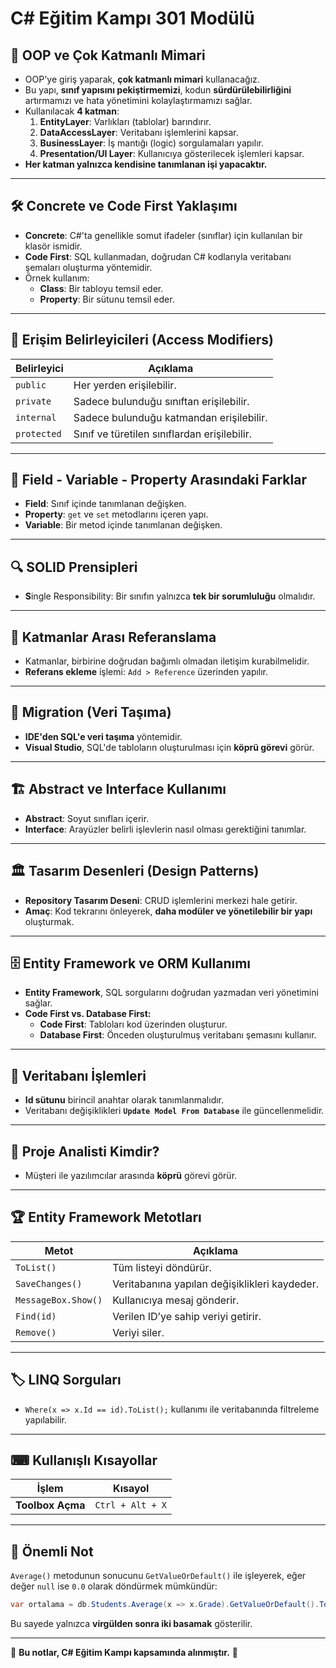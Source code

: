 # C# Eğitim Kampı 301 Modülü

## 🔹 OOP ve Çok Katmanlı Mimari

- OOP'ye giriş yaparak, **çok katmanlı mimari** kullanacağız.
- Bu yapı, **sınıf yapısını pekiştirmemizi**, kodun **sürdürülebilirliğini** artırmamızı ve hata yönetimini kolaylaştırmamızı sağlar.
- Kullanılacak **4 katman**:
  1. **EntityLayer**: Varlıkları (tablolar) barındırır.
  2. **DataAccessLayer**: Veritabanı işlemlerini kapsar.
  3. **BusinessLayer**: İş mantığı (logic) sorgulamaları yapılır.
  4. **Presentation/UI Layer**: Kullanıcıya gösterilecek işlemleri kapsar.
- **Her katman yalnızca kendisine tanımlanan işi yapacaktır.**

---

## 🛠 **Concrete ve Code First Yaklaşımı**

- **Concrete**: C#'ta genellikle somut ifadeler (sınıflar) için kullanılan bir klasör ismidir.
- **Code First**: SQL kullanmadan, doğrudan C# kodlarıyla veritabanı şemaları oluşturma yöntemidir.
- Örnek kullanım:
  - **Class**: Bir tabloyu temsil eder.
  - **Property**: Bir sütunu temsil eder.

---

## 🔐 **Erişim Belirleyicileri (Access Modifiers)**

| Belirleyici  | Açıklama |
|-------------|----------|
| `public` | Her yerden erişilebilir. |
| `private` | Sadece bulunduğu sınıftan erişilebilir. |
| `internal` | Sadece bulunduğu katmandan erişilebilir. |
| `protected` | Sınıf ve türetilen sınıflardan erişilebilir. |

---

## 🎯 **Field - Variable - Property Arasındaki Farklar**

- **Field**: Sınıf içinde tanımlanan değişken.
- **Property**: `get` ve `set` metodlarını içeren yapı.
- **Variable**: Bir metod içinde tanımlanan değişken.

---

## 🔍 **SOLID Prensipleri**

- **S**ingle Responsibility: Bir sınıfın yalnızca **tek bir sorumluluğu** olmalıdır.

---

## 🔗 **Katmanlar Arası Referanslama**

- Katmanlar, birbirine doğrudan bağımlı olmadan iletişim kurabilmelidir.
- **Referans ekleme** işlemi: `Add > Reference` üzerinden yapılır.

---

## 🔄 **Migration (Veri Taşıma)**

- **IDE'den SQL'e veri taşıma** yöntemidir.
- **Visual Studio**, SQL'de tabloların oluşturulması için **köprü görevi** görür.

---

## 🏗 **Abstract ve Interface Kullanımı**

- **Abstract**: Soyut sınıfları içerir.
- **Interface**: Arayüzler belirli işlevlerin nasıl olması gerektiğini tanımlar.

---

## 🏛 **Tasarım Desenleri (Design Patterns)**

- **Repository Tasarım Deseni**: CRUD işlemlerini merkezi hale getirir.
- **Amaç**: Kod tekrarını önleyerek, **daha modüler ve yönetilebilir bir yapı** oluşturmak.

---

## 🗄 **Entity Framework ve ORM Kullanımı**

- **Entity Framework**, SQL sorgularını doğrudan yazmadan veri yönetimini sağlar.
- **Code First vs. Database First:**
  - **Code First**: Tabloları kod üzerinden oluşturur.
  - **Database First**: Önceden oluşturulmuş veritabanı şemasını kullanır.

---

## 🔑 **Veritabanı İşlemleri**

- **Id sütunu** birincil anahtar olarak tanımlanmalıdır.
- Veritabanı değişiklikleri **`Update Model From Database`** ile güncellenmelidir.

---

## 👥 **Proje Analisti Kimdir?**

- Müşteri ile yazılımcılar arasında **köprü** görevi görür.

---

## 🏆 **Entity Framework Metotları**

| Metot | Açıklama |
|------|----------|
| `ToList()` | Tüm listeyi döndürür. |
| `SaveChanges()` | Veritabanına yapılan değişiklikleri kaydeder. |
| `MessageBox.Show()` | Kullanıcıya mesaj gönderir. |
| `Find(id)` | Verilen ID’ye sahip veriyi getirir. |
| `Remove()` | Veriyi siler. |

---

## 🏷 **LINQ Sorguları**

- `Where(x => x.Id == id).ToList();` kullanımı ile veritabanında filtreleme yapılabilir.

---

## ⌨ **Kullanışlı Kısayollar**

| İşlem | Kısayol |
|------|----------|
| **Toolbox Açma** | `Ctrl + Alt + X` |

---

## 📌 **Önemli Not**

`Average()` metodunun sonucunu `GetValueOrDefault()` ile işleyerek, eğer değer `null` ise `0.0` olarak döndürmek mümkündür:

```csharp
var ortalama = db.Students.Average(x => x.Grade).GetValueOrDefault().ToString("F2");
```

Bu sayede yalnızca **virgülden sonra iki basamak** gösterilir.

---

📌 **Bu notlar, C# Eğitim Kampı kapsamında alınmıştır.** 🎯

